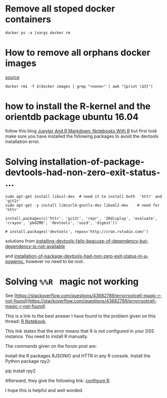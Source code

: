 # Remove all stoped docker containers

    docker ps -a |xargs docker rm
    
# How to remove all orphans docker images 
[source](https://forums.docker.com/t/command-to-remove-all-unused-images/20/4)

    docker rmi -f $(docker images | grep "<none>" | awk "{print \$3}")

# how to install the R-kernel and the orientdb package ubuntu 16.04

follow this blog [Jupyter And R Markdown: Notebooks With R](https://www.datacamp.com/community/blog/jupyter-notebook-r#alternatives) but first look make sure you have installed the following packages to avoid the devtools installation error.


# Solving installation-of-package-devtools-had-non-zero-exit-status- ...

    sudo apt-get install libssl-dev  # need it to install both  'httr' and 'git2r'
    sudo apt-get -y install libcurl4-gnutls-dev libxml2-dev    # need for 'httr'

    install.packages(c('httr', 'git2r', 'repr', 'IRdisplay', 'evaluate', 'crayon', 'pbdZMQ', 'devtools', 'uuid', 'digest'))

    # install.packages('devtools', repos='http://cran.rstudio.com/')

solutions from [installing-devtools-fails-beacuse-of-dependency-but-dependency-is-not-available](https://stackoverflow.com/questions/35063883/installing-devtools-fails-beacuse-of-dependency-but-dependency-is-not-available)

and [installation-of-package-devtools-had-non-zero-exit-status-in-a-powerpc](https://stackoverflow.com/questions/31114991/installation-of-package-devtools-had-non-zero-exit-status-in-a-powerpc), however no need to be root.
# Solving `%%R ` magic not working
See [https://stackoverflow.com/questions/43682789/errorrootcell-magic-r-not-found](https://stackoverflow.com/questions/43682789/errorrootcell-magic-r-not-found)

This is a link to the best answer I have found to the problem given on this thread: [R Notebook](https://answers.dataiku.com/14/in-an-r-notebook-i-have-the-error-cell-magic-r-not-found).

This link states that the error means that R is not configured in your DSS instance. You need to install R manually.

The commands given on the forum post are:

Install the R packages RJSONIO and HTTR in any R console.
Install the Python package rpy2:

pip install rpy2

Afterward, they give the following link: [configure R](http://doc.dataiku.com/dss/latest/installation/r.html).

I hope this is helpful and well worded.
